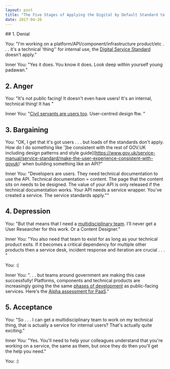 ```yaml
---
layout: post
title: "The Five Stages of Applying the Digital by Default Standard to Technical Stuff"
date: 2017-04-26
---
```


## 1. Denial

You: "I'm working on a platform/API/component/infrastructure product/etc . . . it's a technical 'thing'' for internal use, the [Digital Service Standard](https://www.gov.uk/service-manual/service-standard) doesn't apply."

Inner You: "Yes it does. You know it does. Look deep within yourself young padawan."

## 2. Anger

You: "It's not public facing! It doesn't even have users! It's an internal, technical thing! It has "

Inner You: "[Civil servants are users too](https://gds.blog.gov.uk/2015/09/28/civil-servants-are-users-too/). User-centred design ftw. "

## 3. Bargaining

You: "OK, I get that it's got users . . . but loads of the standards don't apply. How do I do something like ']be consistent with the rest of GOV.UK including design patterns and style guide](https://www.gov.uk/service-manual/service-standard/make-the-user-experience-consistent-with-govuk)' when building something like an API?"

Inner You: "Developers are users. They need technical documentation to use the API. Technical documentation = content. The page that the content sits on needs to be designed. The value of your API is only released if the technical documentation works. Your API needs a service wrapper. You've created a service. The service standards apply.""

## 4. Depression

You: "But that means that I need a [multidisciplinary team](https://www.gov.uk/service-manual/service-standard/have-a-multidisciplinary-team). I'll never get a User Researcher for this work. Or a Content Designer."

Inner You: "You also need that team to exist for as long as your technical product exits. If it becomes a critical dependency for multiple other products then a service desk, incident response and iteration are crucial . . . "

You: :(

Inner You: ". . . but teams around government are making this case successfully! Platforms, components and technical products are increasingly going the the same [phases of development](https://www.gov.uk/service-manual/agile-delivery) as public-facing services. Here's the [Alpha assessment for PaaS](https://www.gov.uk/service-standard-reports/platform-as-a-service-paas)."

## 5. Acceptance

You: "So . . . I can get a multidisciplinary team to work on my technical thing, that is actually a service for internal users? That's actually quite exciting."

Inner You: "Yes. You'll need to help your colleagues understand that you're working on a service, the same as them, but once they do then you'll get the help you need."

You: :)
